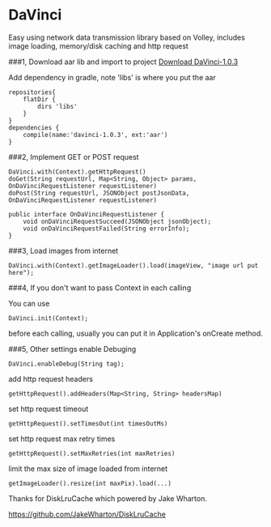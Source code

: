 # DaVinci
Easy using network data transmission library based on Volley, includes image loading, memory/disk caching and http request

###1, Download aar lib and import to project
[Download DaVinci-1.0.3](https://github.com/CPPAlien/DaVinci/raw/master/app/libs/davinci-1.0.3.aar)

Add dependency in gradle, note 'libs' is where you put the aar

```
repositories{
    flatDir {
        dirs 'libs'
    }
}
dependencies {
    compile(name:'davinci-1.0.3', ext:'aar')
}
```

###2, Implement GET or POST request
```
DaVinci.with(Context).getHttpRequest()
doGet(String requestUrl, Map<String, Object> params, OnDaVinciRequestListener requestListener)
doPost(String requestUrl, JSONObject postJsonData, OnDaVinciRequestListener requestListener)

public interface OnDaVinciRequestListener {
    void onDaVinciRequestSucceed(JSONObject jsonObject);
    void onDaVinciRequestFailed(String errorInfo);
}
```

###3, Load images from internet
```
DaVinci.with(Context).getImageLoader().load(imageView, "image url put here");
```

###4, If you don't want to pass Context in each calling

You can use
```
DaVinci.init(Context);
```
before each calling, usually you can put it in Application's onCreate method.

###5, Other settings
enable Debuging
```
DaVinci.enableDebug(String tag);
```
add http request headers
```
getHttpRequest().addHeaders(Map<String, String> headersMap)
```
set http request timeout
```
getHttpRequest().setTimesOut(int timesOutMs)
```
set http request max retry times
```
getHttpRequest().setMaxRetries(int maxRetries)
```
limit the max size of image loaded from internet
```
getImageLoader().resize(int maxPix).load(...)
```

Thanks for DiskLruCache which powered by Jake Wharton.

https://github.com/JakeWharton/DiskLruCache

